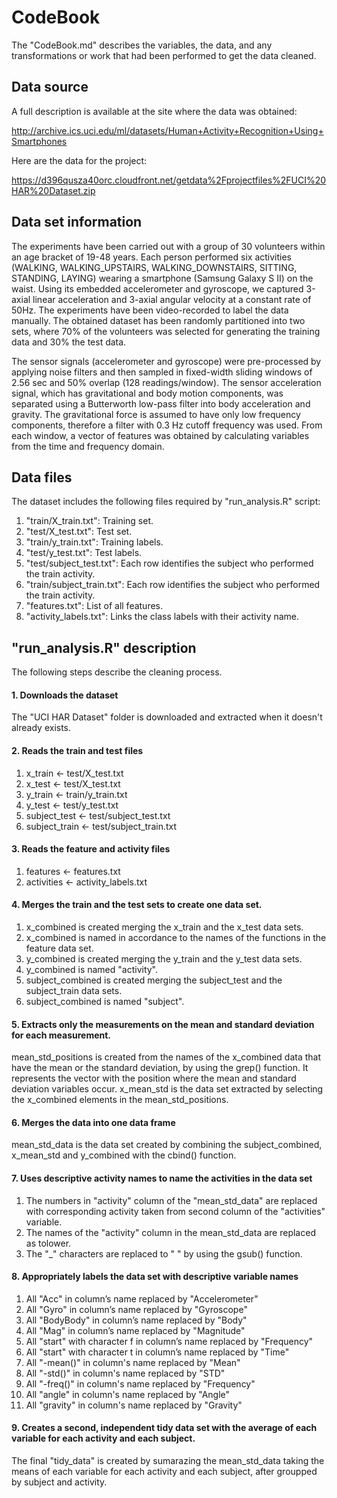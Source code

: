 # CodeBook
The "CodeBook.md" describes the variables, the data, and any transformations or work that had been performed to get the data cleaned.

## Data source
A full description is available at the site where the data was obtained:

http://archive.ics.uci.edu/ml/datasets/Human+Activity+Recognition+Using+Smartphones

Here are the data for the project:

https://d396qusza40orc.cloudfront.net/getdata%2Fprojectfiles%2FUCI%20HAR%20Dataset.zip

## Data set information
The experiments have been carried out with a group of 30 volunteers within an age bracket of 19-48 years. Each person performed six 
activities (WALKING, WALKING_UPSTAIRS, WALKING_DOWNSTAIRS, SITTING, STANDING, LAYING) wearing a smartphone (Samsung Galaxy S II) on the 
waist. Using its embedded accelerometer and gyroscope, we captured 3-axial linear acceleration and 3-axial angular velocity at a constant 
rate of 50Hz. The experiments have been video-recorded to label the data manually. The obtained dataset has been randomly partitioned into 
two sets, where 70% of the volunteers was selected for generating the training data and 30% the test data.

The sensor signals (accelerometer and gyroscope) were pre-processed by applying noise filters and then sampled in fixed-width sliding 
windows of 2.56 sec and 50% overlap (128 readings/window). The sensor acceleration signal, which has gravitational and body motion 
components, was separated using a Butterworth low-pass filter into body acceleration and gravity. The gravitational force is assumed to 
have only low frequency components, therefore a filter with 0.3 Hz cutoff frequency was used. From each window, a vector of features was 
obtained by calculating variables from the time and frequency domain.

## Data files

The dataset includes the following files required by "run_analysis.R" script:

1. "train/X_train.txt": Training set.
2. "test/X_test.txt": Test set.
3. "train/y_train.txt": Training labels.
4. "test/y_test.txt": Test labels.
5. "test/subject_test.txt": Each row identifies the subject who performed the train activity.
5. "train/subject_train.txt": Each row identifies the subject who performed the train activity.
5. "features.txt": List of all features.
6. "activity_labels.txt": Links the class labels with their activity name.

## "run_analysis.R" description

The following steps describe the cleaning process.
#### 1. Downloads the dataset
The "UCI HAR Dataset" folder is downloaded and extracted when it doesn't already exists. 

#### 2. Reads the train and test files
1. x_train <- test/X_test.txt
2. x_test <- test/X_test.txt
3. y_train <- train/y_train.txt
4. y_test <- test/y_test.txt
5. subject_test <- test/subject_test.txt
6. subject_train <- test/subject_train.txt

#### 3. Reads the feature and activity files
1. features <- features.txt
2. activities <- activity_labels.txt

#### 4. Merges the train and the test sets to create one data set.
1. x_combined is created merging the x_train and the x_test data sets.
2. x_combined is named in accordance to the names of the functions in the feature data set.
3. y_combined is created merging the y_train and the y_test data sets.
4. y_combined is named "activity".
5. subject_combined is created merging the subject_test and the subject_train data sets.
6. subject_combined is named "subject".

#### 5. Extracts only the measurements on the mean and standard deviation for each measurement.
mean_std_positions is created from the names of the x_combined data that have the mean or the 
standard deviation, by using the grep() function. It represents the vector with the position where the mean 
and standard deviation variables occur.
x_mean_std is the data set extracted by selecting the x_combined elements in the mean_std_positions.

#### 6. Merges the data into one data frame
mean_std_data is the data set created by combining the subject_combined, x_mean_std and y_combined with the cbind() function.

#### 7. Uses descriptive activity names to name the activities in the data set
1. The numbers in "activity" column of the "mean_std_data" are replaced with corresponding activity taken from second column of the
"activities" variable.
2. The names of the "activity" column in the mean_std_data are replaced as tolower.
3. The "_" characters are replaced to " " by using the gsub() function.

#### 8. Appropriately labels the data set with descriptive variable names
1. All "Acc" in column’s name replaced by "Accelerometer"
2. All "Gyro" in column’s name replaced by "Gyroscope"
3. All "BodyBody" in column’s name replaced by "Body"
4. All "Mag" in column’s name replaced by "Magnitude"
5. All "start" with character f in column’s name replaced by "Frequency"
6. All "start" with character t in column’s name replaced by "Time"
7. All "-mean()" in column's name replaced by "Mean"
8. All "-std()" in column's name replaced by "STD"
9. All "-freq()" in column's name replaced by "Frequency"
10. All "angle" in column's name replaced by "Angle"
11. All "gravity" in column's name replaced by "Gravity"

#### 9. Creates a second, independent tidy data set with the average of each variable for each activity and each subject. 
The final "tidy_data" is created by sumarazing the mean_std_data taking the means of each variable for each activity and each subject, 
after groupped by subject and activity.
